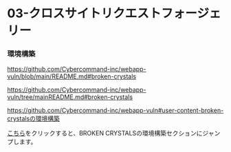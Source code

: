 # 03-クロスサイトリクエストフォージェリー

### 環境構築
https://github.com/Cybercommand-inc/webapp-vuln/blob/main/README.md#broken-crystals

https://github.com/Cybercommand-inc/webapp-vuln/tree/mainREADME.md#broken-crystals

https://github.com/Cybercommand-inc/webapp-vuln#user-content-broken-crystalsの環境構築

[こちら](https://github.com/Cybercommand-inc/webapp-vuln/tree/main/01#broken-crystals)をクリックすると、BROKEN CRYSTALSの環境構築セクションにジャンプします。


